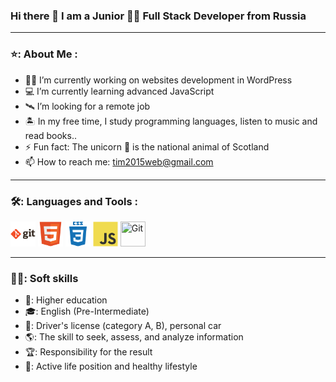 ### Hi there 👋 I am a Junior :student: Full Stack Developer from Russia

---
### :star:: About Me :

- :man_technologist: I’m currently working on websites development in WordPress
- :computer: I’m currently learning advanced JavaScript
- :artificial_satellite: I’m looking for a remote job
- :desert_island: In my free time, I study programming languages, listen to music and read books..
- ⚡ Fun fact: The unicorn 🦄 is the national animal of Scotland
- 📫 How to reach me: tim2015web@gmail.com

---

### 🛠️: Languages and Tools :

<div>
  <img src="https://github.com/devicons/devicon/blob/master/icons/git/git-original-wordmark.svg" title="Git" **alt="Git" width="40" height="40"/>
  <img src="https://github.com/devicons/devicon/blob/master/icons/html5/html5-original.svg" title="HTML5" alt="HTML" width="40" height="40"/>
  <img src="https://github.com/devicons/devicon/blob/master/icons/css3/css3-plain-wordmark.svg"  title="CSS3" alt="CSS" width="40" height="40"/>
  <img src="https://github.com/devicons/devicon/blob/master/icons/javascript/javascript-original.svg" title="JavaScript" alt="JavaScript" width="40" height="40"/>
  <img src="https://static.cdnlogo.com/logos/w/65/wordpress.svg" title="Git" **alt="Git" width="40" height="40"/>
</div>

---

### 🏄‍♂️: Soft skills

- 🏫: Higher education
- 🎓: English (Pre-Intermediate)
- 🚗: Driver's license (category A, B), personal car
- 🌎: The skill to seek, assess, and analyze information
- 🏆: Responsibility for the result
- 🥋: Active life position and healthy lifestyle

<!--

// Эмодзи
https://github.com/ikatyang/emoji-cheat-sheet/blob/master/README.md

-->
